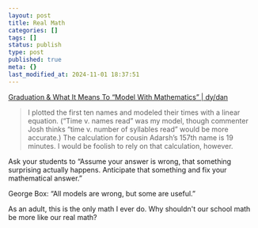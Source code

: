 ```yaml
---
layout: post
title: Real Math
categories: []
tags: []
status: publish
type: post
published: true
meta: {}
last_modified_at: 2024-11-01 18:37:51
---
```


[Graduation & What It Means To “Model With Mathematics” | dy/dan](http://blog.mrmeyer.com/2015/graduation-what-it-means-to-model-with-mathematics/)


>I plotted the first ten names and modeled their times with a linear equation. (“Time v. names read” was my model, though commenter Josh thinks “time v. number of syllables read” would be more accurate.) The calculation for cousin Adarsh’s 157th name is 19 minutes. I would be foolish to rely on that calculation, however.
  
  
Ask your students to “Assume your answer is wrong, that something surprising actually happens. Anticipate that something and fix your mathematical answer.”
  
  
George Box: “All models are wrong, but some are useful.”



As an adult, this is the only math I ever do. Why shouldn't our school math be more like our real math?
